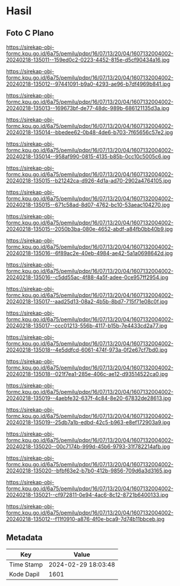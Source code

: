 # Hasil

## Foto C Plano

https://sirekap-obj-formc.kpu.go.id/6a75/pemilu/pdpr/16/07/13/20/04/1607132004002-20240218-135011--159ed0c2-0223-4452-815e-d5cf90434a16.jpg

https://sirekap-obj-formc.kpu.go.id/6a75/pemilu/pdpr/16/07/13/20/04/1607132004002-20240218-135012--97441091-b9a0-4293-ae96-b7df4969b841.jpg

https://sirekap-obj-formc.kpu.go.id/6a75/pemilu/pdpr/16/07/13/20/04/1607132004002-20240218-135013--169673bf-de77-48dc-989b-686121135d3a.jpg

https://sirekap-obj-formc.kpu.go.id/6a75/pemilu/pdpr/16/07/13/20/04/1607132004002-20240218-135014--bbedee62-0b48-4de6-b703-7f65656c57e2.jpg

https://sirekap-obj-formc.kpu.go.id/6a75/pemilu/pdpr/16/07/13/20/04/1607132004002-20240218-135014--958af990-0815-4135-b85b-0cc10c5005c6.jpg

https://sirekap-obj-formc.kpu.go.id/6a75/pemilu/pdpr/16/07/13/20/04/1607132004002-20240218-135015--b21242ca-d926-4d1a-ad70-2902a4764105.jpg

https://sirekap-obj-formc.kpu.go.id/6a75/pemilu/pdpr/16/07/13/20/04/1607132004002-20240218-135015--671c58ad-8d07-4762-bc10-53aeac104270.jpg

https://sirekap-obj-formc.kpu.go.id/6a75/pemilu/pdpr/16/07/13/20/04/1607132004002-20240218-135015--2050b3ba-080e-4652-abdf-a84fb0bb40b9.jpg

https://sirekap-obj-formc.kpu.go.id/6a75/pemilu/pdpr/16/07/13/20/04/1607132004002-20240218-135016--6f89ac2e-40eb-4984-ae42-5a1a0698642d.jpg

https://sirekap-obj-formc.kpu.go.id/6a75/pemilu/pdpr/16/07/13/20/04/1607132004002-20240218-135016--c5dd55ac-4f88-4a5f-adee-0ce957ff2954.jpg

https://sirekap-obj-formc.kpu.go.id/6a75/pemilu/pdpr/16/07/13/20/04/1607132004002-20240218-135017--aad25d13-08a2-4b5b-8bd7-715f71e08c0f.jpg

https://sirekap-obj-formc.kpu.go.id/6a75/pemilu/pdpr/16/07/13/20/04/1607132004002-20240218-135017--ccc01213-556b-4117-b15b-7e4433cd2a77.jpg

https://sirekap-obj-formc.kpu.go.id/6a75/pemilu/pdpr/16/07/13/20/04/1607132004002-20240218-135018--4e5ddfcd-6061-474f-973a-0f2e67cf7bd0.jpg

https://sirekap-obj-formc.kpu.go.id/6a75/pemilu/pdpr/16/07/13/20/04/1607132004002-20240218-135018--021f7ea1-285e-406c-ae12-d93514522ca0.jpg

https://sirekap-obj-formc.kpu.go.id/6a75/pemilu/pdpr/16/07/13/20/04/1607132004002-20240218-135019--4aebfe32-637f-4c84-8e20-67832de28613.jpg

https://sirekap-obj-formc.kpu.go.id/6a75/pemilu/pdpr/16/07/13/20/04/1607132004002-20240218-135019--25db7a1b-edbd-42c5-b963-e8ef172903a9.jpg

https://sirekap-obj-formc.kpu.go.id/6a75/pemilu/pdpr/16/07/13/20/04/1607132004002-20240218-135020--00c7174b-999d-45b6-9793-31f782214afb.jpg

https://sirekap-obj-formc.kpu.go.id/6a75/pemilu/pdpr/16/07/13/20/04/1607132004002-20240218-135020--bfbf63e2-b7b0-412b-9856-709d6a3d3165.jpg

https://sirekap-obj-formc.kpu.go.id/6a75/pemilu/pdpr/16/07/13/20/04/1607132004002-20240218-135021--cf972811-0e94-4ac6-8c12-8721b6400133.jpg

https://sirekap-obj-formc.kpu.go.id/6a75/pemilu/pdpr/16/07/13/20/04/1607132004002-20240218-135012--f11f0910-a876-4f0e-bca9-7d74b11bbceb.jpg


## Metadata

| Key        | Value               |
| ---------- | ------------------- |
| Time Stamp | 2024-02-29 18:03:48 |
| Kode Dapil | 1601                |



